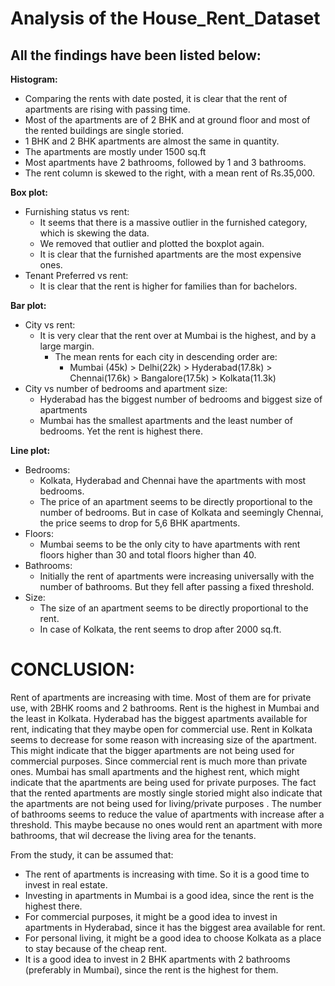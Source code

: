 # Analysis of the House_Rent_Dataset 
## All the findings have been listed below:

**Histogram:**
* Comparing the rents with date posted, it is clear that the rent of apartments are rising with passing time.
* Most of the apartments are of 2 BHK and at ground floor and most of the rented buildings are single storied.
* 1 BHK and 2 BHK apartments are almost the same in quantity.
* The apartments are mostly under 1500 sq.ft
* Most apartments have 2 bathrooms, followed by 1 and 3 bathrooms.
* The rent column is skewed to the right, with a mean rent of Rs.35,000.

**Box plot:**
* Furnishing status vs rent:
    * It seems that there is a massive outlier in the furnished category, which is skewing the data.
    * We removed that outlier and plotted the boxplot again.
    * It is clear that the furnished apartments are the most expensive ones.
* Tenant Preferred vs rent:
    * It is clear that the rent is higher for families than for bachelors.

**Bar plot:**
* City vs rent:
  * It is very clear that the rent over at Mumbai is the highest, and by a large margin.
    * The mean rents for each city in descending order are:
      * Mumbai (45k) > Delhi(22k) > Hyderabad(17.8k) > Chennai(17.6k) > Bangalore(17.5k) > Kolkata(11.3k)
* City vs number of bedrooms and apartment size:
  * Hyderabad has the biggest number of bedrooms and biggest size of apartments
  * Mumbai has the smallest apartments and the least number of bedrooms. Yet the rent is highest there.

**Line plot:**
* Bedrooms:
  * Kolkata, Hyderabad and Chennai have the apartments with most bedrooms.
  * The price of an apartment seems to be directly proportional to the number of bedrooms. But in case of Kolkata and seemingly Chennai, the price seems to drop for 5,6 BHK apartments.
* Floors:
  * Mumbai seems to be the only city to have apartments with rent floors higher than 30 and total floors higher than 40.
* Bathrooms:
  * Initially the rent of apartments were increasing universally with the number of bathrooms. But they fell after passing a fixed threshold.
* Size:
  * The size of an apartment seems to be directly proportional to the rent.
  * In case of Kolkata, the rent seems to drop after 2000 sq.ft.

# CONCLUSION:
Rent of apartments are increasing with time. Most of them are for private use, with 2BHK rooms and 2 bathrooms.
Rent is the highest in Mumbai and the least in Kolkata. 
Hyderabad has the biggest apartments available for rent, indicating that they maybe open for commercial use. 
Rent in Kolkata seems to decrease for some reason with increasing size of the apartment. This might indicate that the bigger apartments are not being used for commercial purposes. Since commercial rent is much more than private ones.
Mumbai has small apartments and the highest rent, which might indicate that the apartments are being used for private purposes. The fact that the rented apartments are mostly single storied might also indicate that the apartments are not being used for living/private purposes .
The number of bathrooms seems to reduce the value of apartments with increase after a threshold. This maybe because no ones would rent an apartment with more bathrooms, that wil decrease the living area for the tenants.

From the study, it can be assumed that:
* The rent of apartments is increasing with time. So it is a good time to invest in real estate.
* Investing in apartments in Mumbai is a good idea, since the rent is the highest there.
* For commercial purposes, it might be a good idea to invest in apartments in Hyderabad, since it has the biggest area available for rent.
* For personal living, it might be a good idea to choose Kolkata as a place to stay because of the cheap rent.
* It is a good idea to invest in 2 BHK apartments with 2 bathrooms (preferably in Mumbai), since the rent is the highest for them.